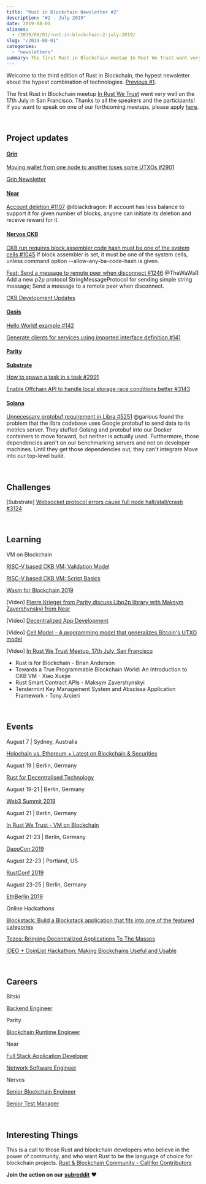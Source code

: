 ```yaml
---
title: "Rust in Blockchain Newsletter #2"
description: "#2 - July 2019"
date: 2019-08-01
aliases:
  - /2019/08/01/rust-in-blockchain-2-july-2019/
slug: "/2019-08-01"
categories:
  - "newsletters"
summary: The first Rust in Blockchain meetup In Rust We Trust went very well on the 17th July in San Francisco. Thanks to all the speakers and the participants! If you want to speak on one of our forthcoming meetups, please apply here.
---
```


Welcome to the third edition of Rust in Blockchain, the hypest newsletter about the hypest combination of technologies.  [Previous #1](/newsletters/2019-07-04).

The first Rust in Blockchain meetup [In Rust We Trust](https://www.meetup.com/Rust-in-Blockchain-San-Francisco/events/262773260) went very well on the 17th July in San Francisco. Thanks to all the speakers and the participants! If you want to speak on one of our forthcoming meetups, please apply [here](https://docs.google.com/forms/d/e/1FAIpQLSdqDDPv6WylWCel8j5oorm3U5M1wtQJ7gYLsw_Ng6IcDcDSBg/viewform).


&nbsp;

## Project updates

#### [**Grin**](https://github.com/mimblewimble/grin)

[Moving wallet from one node to another loses some UTXOs #2901](https://github.com/mimblewimble/grin/issues/2901)

[Grin Newsletter](https://grinnews.substack.com/)

#### [**Near**](https://github.com/nearprotocol/nearcore)

[Account deletion #1107](https://github.com/nearprotocol/nearcore/pull/1107) @ilblackdragon: If account has less balance to support it for given number of blocks, anyone can initiate its deletion and receive reward for it.

#### [**Nervos CKB**](https://github.com/nervosnetwork/ckb)

[CKB run requires block assembler code hash must be one of the system cells #1045](https://github.com/nervosnetwork/ckb/issues/1045) If block assembler is set, it must be one of the system cells, unless command option --allow-any-ba-code-hash is given.

[Feat: Send a message to remote peer when disconnect #1246](https://github.com/nervosnetwork/ckb/pull/1246) @TheWaWaR Add a new p2p protocol StringMessageProtocol for sending simple string message; Send a message to a remote peer when disconnect.

[CKB Development Updates](https://medium.com/nervosnetwork/tagged/development-updates)

#### [**Oasis**](https://github.com/oasislabs)

[Hello World! example #142](https://github.com/oasislabs/oasis-rs/pull/142)

[Generate clients for services using imported interface definition #141](https://github.com/oasislabs/oasis-rs/pull/141)

#### [**Parity** ](https://github.com/paritytech)

[**Substrate**](https://github.com/paritytech/substrate)

[How to spawn a task in a task #2991](https://github.com/paritytech/substrate/issues/2991)

[Enable Offchain API to handle local storage race conditions better #3143](https://github.com/paritytech/substrate/issues/3143)

#### [**Solana**](https://github.com/solana-labs/solana)

[Unnecessary protobuf requirement in Libra #5251](https://github.com/solana-labs/solana/issues/5251) @garious found the problem that the libra codebase uses Google protobuf to send data to its metrics server. They stuffed Golang and protobuf into our Docker containers to move forward, but neither is actually used. Furthermore, those dependencies aren't on our benchmarking servers and not on developer machines. Until they get those dependencies out, they can't integrate Move into our top-level build.


&nbsp;

## Challenges

[Substrate] [Websocket protocol errors cause full node halt/stall/crash #3124](https://github.com/paritytech/substrate/issues/3124)

&nbsp;


## Learning

VM on Blockchain

[RISC-V based CKB VM: Validation Model](https://xuejie.space/2019_07_05_introduction_to_ckb_script_programming_validation_model)

[RISC-V based CKB VM: Script Basics](https://xuejie.space/2019_07_13_introduction_to_ckb_script_programming_script_basics)

[Wasm for Blockchain 2019](https://medium.com/nearprotocol/wasm-for-blockchain-2019-d093bfeb6133)

[Video] [Pierre Krieger from Parity discuss Libp2p library with Maksym Zavershynskyi from Near](https://www.youtube.com/watch?v=_9o6RTYG_xk&t=678s)

[Video] [Decentralized App Development](https://www.youtube.com/watch?v=e_QOMBZS5gs&list=PL9tzQn_TEuFWbiHCvul76ZyiG6C_0180f)

[Video] [Cell Model - A programming model that generalizes Bitcoin's UTXO model](https://www.youtube.com/watch?v=EBoTUw4MI0k)

[Video] [In Rust We Trust Meetup. 17th July, San Francisco](https://www.youtube.com/watch?v=02oVI_2zDcI&list=PLRke1-EE4VWGLXPbcpxn8fPmXlvRuZGIw)
- Rust is for Blockchain - Brian Anderson
- Towards a True Programmable Blockchain World: An Introduction to CKB VM - Xiao Xuejie
- Rust Smart Contract APIs - Maksym Zavershynskyi
- Tendermint Key Management System and Abscissa Application Framework - Tony Arcieri


&nbsp;

## Events

August 7 | Sydney, Australia

[Holochain vs. Ethereum + Latest on Blockchain & Securities](https://www.meetup.com/Sydney-Blockchain-Professionals/events/263088441)

August 19 | Berlin, Germany

[Rust for Decentralised Technology](https://www.meetup.com/Rust-Berlin/events/263390533)

August 19-21 | Berlin, Germany

[Web3 Summit 2019](https://web3summit.com/)

August 21 | Berlin, Germany

[In Rust We Trust - VM on Blockchain](https://www.meetup.com/Rust-in-Blockchain-Berlin/events/263526816)

August 21-23 | Berlin, Germany

[DappCon 2019](https://dappcon.io)

August 22-23 | Portland, US

[RustConf 2019](https://rustconf.com)

August 23-25 | Berlin, Germany

[EthBerlin 2019](https://ethberlinzwei.com)


Online Hackathons

[Blockstack: Build a Blockstack application that fits into one of the featured categories](https://blockstack-evil2.devpost.com/)

[Tezos: Bringing Decentralized Applications To The Masses](https://ideotezos.splashthat.com)

[IDEO + CoinList Hackathon: Making Blockchains Useful and Usable](https://coinlist.co/build/ideo)


&nbsp;

## Careers

Bitski

[Backend Engineer](https://angel.co/company/bitski/jobs/366874-backend-engineer)

Parity

[Blockchain Runtime Engineer](https://www.parity.io/jobs/#berlin-blockchain-runtime-engineer)

Near

[Full Stack Application Developer](https://boards.greenhouse.io/near/jobs/4290530002)

[Network Software Engineer](https://boards.greenhouse.io/near/jobs/4205573002)

Nervos

[Senior Blockchain Engineer](https://angel.co/company/nervos-1/jobs/589230-senior-blockchain-engineer)

[Senior Test Manager](https://angel.co/company/nervos-1/jobs/589746-senior-test-manager)


&nbsp;

## Interesting Things

This is a call to those Rust and blockchain developers who believe in the power of community, and who want Rust to be the language of choice for blockchain projects.
[Rust & Blockchain Community - Call for Contributors](https://rustinblockchain.org/2019/07/30/call-for-contributors)



**Join the action on our** [**subreddit**](https://www.reddit.com/r/RustInBlockchain/) **❤️**

